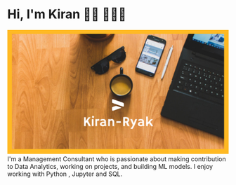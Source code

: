 # Hi, I'm Kiran 👋🏾 👩🏾‍💻

<img src="https://github.com/Kiran-Ryak/Kiran-Ryak/blob/main/_Yellow%20Professional%20Gradient%20Tech%20Internal%20Communication%20Website%20(1).png" alt="banner that says Kiran Ryakala - Management Consultant, Data Analyst and Data Enthusiast">
I'm a Management Consultant who is passionate about making contribution to Data Analytics, working on projects, and building ML models. I enjoy working with Python , Jupyter and SQL.



